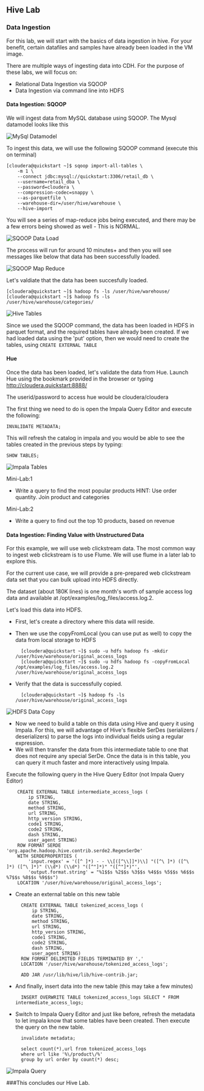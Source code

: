 ## Hive Lab

### Data Ingestion

For this lab, we will start with the basics of data ingestion in hive. For your benefit, certain datafiles and samples have already been loaded in the VM image. 

There are multiple ways of ingesting data into CDH. For the purpose of these labs, we will focus on:

* Relational Data Ingestion via SQOOP
* Data Ingestion via command line into HDFS

#### Data Ingestion: SQOOP

We will ingest data from MySQL database using SQOOP. The Mysql datamodel looks like this

![MySql Datamodel](../images/hive/hive1.jpg)

To ingest this data, we will use the following SQOOP command (execute this on terminal)

	[cloudera@quickstart ~]$ sqoop import-all-tables \
		-m 1 \
    	--connect jdbc:mysql://quickstart:3306/retail_db \
    	--username=retail_dba \
    	--password=cloudera \
    	--compression-codec=snappy \
    	--as-parquetfile \
    	--warehouse-dir=/user/hive/warehouse \
    	--hive-import

You will see a series of map-reduce jobs being executed, and there may be a few errors being showed as well - This is NORMAL. 

![SQOOP Data Load](../images/hive/hive2.jpg)

The process will run for around 10 minutes+ and then you will see messages like below that data has been successfully loaded. 

![SQOOP Map Reduce](../images/hive/hive3.jpg)

Let's valdiate that the data has been succesfully loaded. 

	[cloudera@quickstart ~]$ hadoop fs -ls /user/hive/warehouse/
	[cloudera@quickstart ~]$ hadoop fs -ls /user/hive/warehouse/categories/
	
![Hive Tables](../images/hive/hive4.jpg)
	
Since we used the SQOOP command, the data has been loaded in HDFS in parquet format, and the required tables have already been created. If we had loaded data using the 'put' option, then we would need to create the tables, using ```CREATE EXTERNAL TABLE```

#### Hue 

Once the data has been loaded, let's validate the data from Hue. Launch Hue using the bookmark provided in the browser or typing http://cloudera.quickstart:8888/

The userid/password to access hue would be cloudera/cloudera

The first thing we need to do is open the Impala Query Editor and execute the following:

	INVALIDATE METADATA;
	
This will refresh the catalog in impala and you would be able to see the tables created in the previous steps by typing:

	SHOW TABLES;
	
![Impala Tables](../images/hive/hive5.jpg)

Mini-Lab:1

* Write a query to find the most popular products
HINT: Use order quantity. Join product and categories

Mini-Lab:2

* Write a query to find out the top 10 products, based on revenue

#### Data Ingestion: Finding Value with Unstructured Data

For this example, we will use web clickstream data. The most common way to ingest web clickstream is to use Flume. We will use flume in a later lab to explore this. 

For the current use case, we will provide a pre-prepared web clickstream data set that you can bulk upload into HDFS directly.

The dataset (about 180K lines) is one month's worth of sample access log data and available at /opt/examples/log_files/access.log.2.

Let's load this data into HDFS.

* First, let's create a directory where this data will reside.
* Then we use the copyFromLocal (you can use put as well) to copy the data from local storage to HDFS

		[cloudera@quickstart ~]$ sudo -u hdfs hadoop fs -mkdir /user/hive/warehouse/original_access_logs
		[cloudera@quickstart ~]$ sudo -u hdfs hadoop fs -copyFromLocal /opt/examples/log_files/access.log.2 /user/hive/warehouse/original_access_logs
		

* Verify that the data is successfully copied.

		[cloudera@quickstart ~]$ hadoop fs -ls /user/hive/warehouse/original_access_logs
		
![HDFS Data Copy](../images/hive/hive7.jpg)

* Now we need to build a table on this data using Hive and query it using Impala. For this, we will advantage of Hive's flexible SerDes (serializers / deserializers) to parse the logs into individual fields using a regular expression. 
* We will then transfer the data from this intermediate table to one that does not require any special SerDe. Once the data is in this table, you can query it much faster and more interactively using Impala.

Execute the following query in the Hive Query Editor (not Impala Query Editor)

		CREATE EXTERNAL TABLE intermediate_access_logs (
		    ip STRING,
		    date STRING,
		    method STRING,
		    url STRING,
		    http_version STRING,
		    code1 STRING,
		    code2 STRING,
		    dash STRING,
		    user_agent STRING)
		ROW FORMAT SERDE 'org.apache.hadoop.hive.contrib.serde2.RegexSerDe'
		WITH SERDEPROPERTIES (
		    'input.regex' = '([^ ]*) - - \\[([^\\]]*)\\] "([^\ ]*) ([^\ ]*) ([^\ ]*)" (\\d*) (\\d*) "([^"]*)" "([^"]*)"',
		    'output.format.string' = "%1$$s %2$$s %3$$s %4$$s %5$$s %6$$s %7$$s %8$$s %9$$s")
		LOCATION '/user/hive/warehouse/original_access_logs';
		
* Create an external table on this new table

		CREATE EXTERNAL TABLE tokenized_access_logs (
		    ip STRING,
		    date STRING,
		    method STRING,
		    url STRING,
		    http_version STRING,
		    code1 STRING,
		    code2 STRING,
		    dash STRING,
		    user_agent STRING)
		ROW FORMAT DELIMITED FIELDS TERMINATED BY ','
		LOCATION '/user/hive/warehouse/tokenized_access_logs';
		
		ADD JAR /usr/lib/hive/lib/hive-contrib.jar;
		
* And finally, insert data into the new table (this may take a few minutes)

		INSERT OVERWRITE TABLE tokenized_access_logs SELECT * FROM intermediate_access_logs;
		
* Switch to Impala Query Editor and just like before, refresh the metadata to let impala know that some tables have been created. Then execute the query on the new table.

		invalidate metadata;
		
		select count(*),url from tokenized_access_logs
		where url like '%\/product\/%'
		group by url order by count(*) desc;

![Impala Query](../images/hive/hive8.jpg)

###This concludes our Hive Lab.
